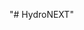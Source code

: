 "# HydroNEXT" 
<!--
# Project submission templates for the OpenDataHack

Welcome OpenDataHacker! 

- Event website: http://www.ecmwf.int/en/learning/workshops/open-data-week-at-ecmwf
- Register on Eventbrite: https://goo.gl/pSLRND

Project submission consists of two elements: 

- a repository and 
- a project description. 

The project description can done in HackPad (an example is [here](https://hackpad.com/Project-submission-template-Xh6U3CMlDYc)) or by adding a descriptive README to your repo (see [Project_submission_template.md](Project_submission_template.md)). 
-->